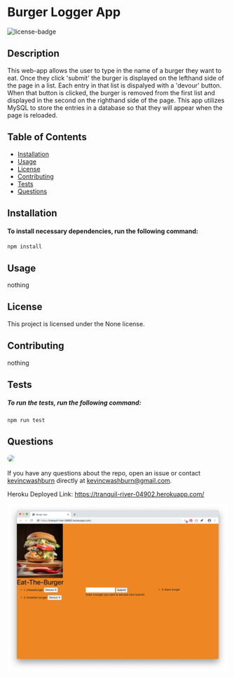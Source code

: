 
# Burger Logger App

![license-badge](https://img.shields.io/badge/license-None-blue)

## Description
This web-app allows the user to type in the name of a burger they want to eat. Once they click 'submit' the burger is displayed on the lefthand side of the page in a list. Each entry in that list is dispalyed with a 'devour' button. When that button is clicked, the burger is removed from the first list and displayed in the second on the righthand side of the page. This app utilizes MySQL to store the entries in a database so that they will appear when the page is reloaded.

## Table of Contents

* [Installation](#Installation)
* [Usage](#Usage)
* [License](#License)
* [Contributing](#Contributing)
* [Tests](#Tests)
* [Questions](#Questions)

## Installation
#### To install necessary dependencies, run the following command:
```
npm install
```

## Usage
nothing

## License
This project is licensed under the None license.

## Contributing
nothing

## Tests
##### To run the tests, run the following command:
```
npm run test
```

## Questions
<img src="https://avatars0.githubusercontent.com/u/57323164?v=4" style='border-radius: 16px' width='30' />

If you have any questions about the repo, open an issue or contact [kevincwashburn](https://api.github.com/users/kevincwashburn) directly at kevincwashburn@gmail.com.

Heroku Deployed Link:
https://tranquil-river-04902.herokuapp.com/

![deployed-jpg](/public/assets/img/deployed.jpg)

